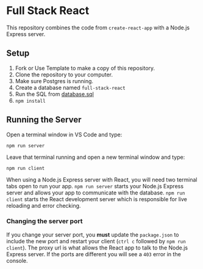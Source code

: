 # Full Stack React

This repository combines the code from `create-react-app` with a Node.js Express server.

## Setup

1. Fork or Use Template to make a copy of this repository.
2. Clone the repository to your computer.
3. Make sure Postgres is running.
4. Create a database named `full-stack-react`
5. Run the SQL from [database.sql](./database.sql)
6. `npm install`

## Running the Server

Open a terminal window in VS Code and type:

```
npm run server
```

Leave that terminal running and open a new terminal window and type:

```
npm run client
```

When using a Node.js Express server with React, you will need two terminal tabs open to run your app. `npm run server` starts your Node.js Express server and allows your app to communicate with the database. `npm run client` starts the React development server which is responsible for live reloading and error checking.

### Changing the server port

If you change your server port, you **must** update the `package.json` to include the new port and restart your client (`ctrl c` followed by `npm run client`). The proxy url is what allows the React app to talk to the Node.js Express server. If the ports are different you will see a `403` error in the console.



